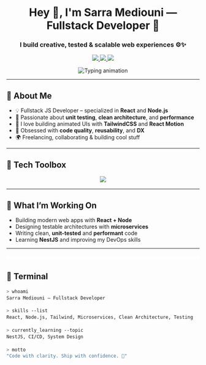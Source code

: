 <h1 align="center">Hey 👋, I'm Sarra Mediouni — Fullstack Developer 🚀</h1>
<h3 align="center">I build creative, tested & scalable web experiences ⚙️✨</h3>

<p align="center">
  <a href="mailto:mediounisarra99@gmail.com">
    <img src="https://img.shields.io/badge/Email-D14836?style=for-the-badge&logo=gmail&logoColor=white"/>
  </a>
  <a href="https://www.linkedin.com/in/sara-mediouni-726b87205/" target="_blank">
    <img src="https://img.shields.io/badge/LinkedIn-0A66C2?style=for-the-badge&logo=linkedin&logoColor=white"/>
  </a>
  <a href="https://github.com/Sara-Mediouni" target="_blank">
    <img src="https://img.shields.io/badge/GitHub-181717?style=for-the-badge&logo=github&logoColor=white"/>
  </a>
</p>

<p align="center">
  <img src="https://readme-typing-svg.herokuapp.com?font=Fira+Code&size=22&color=red&duration=3000&pause=1000&center=true&vCenter=true&width=450&lines=Full-Stack+Dev;Loves+Clean+Code+%26+Microservices;Frontend+With+Flair+%F0%9F%9A%80;Let's+Build+Something+Awesome!" alt="Typing animation" />
</p>

---

## 🧠 About Me

- 💡 Fullstack JS Developer – specialized in **React** and **Node.js** 
- 🧪 Passionate about **unit testing**, **clean architecture**, and **performance**
- 🎨 I love building animated UIs with **TailwindCSS** and **React Motion**
- 🔄 Obsessed with **code quality**, **reusability**, and **DX**
- 🌍 Freelancing, collaborating & building cool stuff  


---

## 🧰 Tech Toolbox

<p align="center">
  <img src="https://skillicons.dev/icons?i=react,nodejs,express,ts,js,mongodb,postgres,tailwind,vite,docker,git,angular,spring" />
</p>

---

## 🧪 What I’m Working On

- Building modern web apps with **React + Node**
- Designing testable architectures with **microservices**
- Writing clean, **unit-tested** and **performant** code
- Learning **NestJS** and improving my DevOps skills

---
![Calendrier annuel GitHub](https://github.com/Sara-Mediouni/Sara-Mediouni/blob/main/metrics.plugin.isocalendar.svg)

## 🧾 Terminal

```bash
> whoami
Sarra Mediouni — Fullstack Developer

> skills --list
React, Node.js, Tailwind, Microservices, Clean Architecture, Testing

> currently_learning --topic
NestJS, CI/CD, System Design

> motto
"Code with clarity. Ship with confidence. 🚀"
